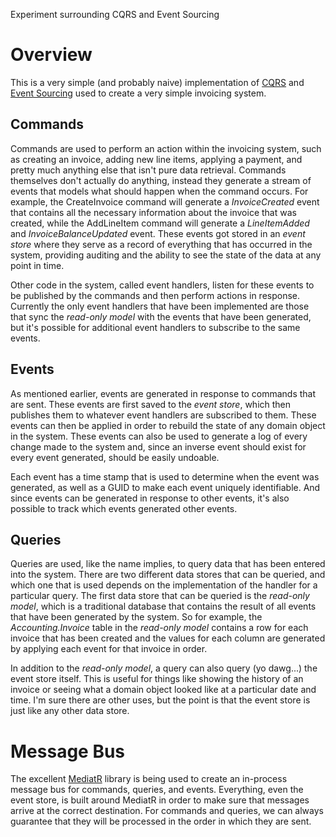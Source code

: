 Experiment surrounding CQRS and Event Sourcing

# Overview

This is a very simple (and probably naive) implementation of [CQRS](https://en.m.wikipedia.org/wiki/Command–query_separation) and [Event Sourcing](http://martinfowler.com/eaaDev/EventSourcing.html) used to create a very simple invoicing system. 

## Commands

Commands are used to perform an action within the invoicing system, such as creating an invoice, adding new line items, applying a payment, and pretty much anything else that isn't pure data retrieval. Commands themselves don't actually do anything, instead they generate a stream of events that models what should happen when the command occurs. For example, the CreateInvoice command will generate a _InvoiceCreated_ event that contains all the necessary information about the invoice that was created, while the AddLineItem command will generate a _LineItemAdded_ and _InvoiceBalanceUpdated_ event. These events got stored in an _event store_ where they serve as a record of everything that has occurred in the system, providing auditing and the ability to see the state of the data at any point in time.

Other code in the system, called event handlers, listen for these events to be published by the commands and then perform actions in response. Currently the only event handlers that have been implemented are those that sync the _read-only model_ with the events that have been generated, but it's possible for additional event handlers to subscribe to the same events.

## Events

As mentioned earlier, events are generated in response to commands that are sent. These events are first saved to the _event store_, which then publishes them to whatever event handlers are subscribed to them. These events can then be applied in order to rebuild the state of any domain object in the system. These events can also be used to generate a log of every change made to the system and, since an inverse event should exist for every event generated, should be easily undoable.

Each event has a time stamp that is used to determine when the event was generated, as well as a GUID to make each event uniquely identifiable. And since events can be generated in response to other events, it's also possible to track which events generated other events. 

## Queries

Queries are used, like the name implies, to query data that has been entered into the system. There are two different data stores that can be queried, and which one that is used depends on the implementation of the handler for a particular query. The first data store that can be queried is the _read-only model_, which is a traditional database that contains the result of all events that have been generated by the system. So for example, the _Accounting.Invoice_ table in the _read-only model_ contains a row for each invoice that has been created and the values for each column are generated by applying each event for that invoice in order.

In addition to the _read-only model_, a query can also query (yo dawg...) the event store itself. This is useful for things like showing the history of an invoice or seeing what a domain object looked like at a particular date and time. I'm sure there are other uses, but the point is that the event store is just like any other data store.

# Message Bus

The excellent [MediatR](https://github.com/jbogard/MediatR) library is being used to create an in-process message bus for commands, queries, and events. Everything, even the event store, is built around MediatR in order to make sure that messages arrive at the correct destination. For commands and queries, we can always guarantee that they will be processed in the order in which they are sent.  
